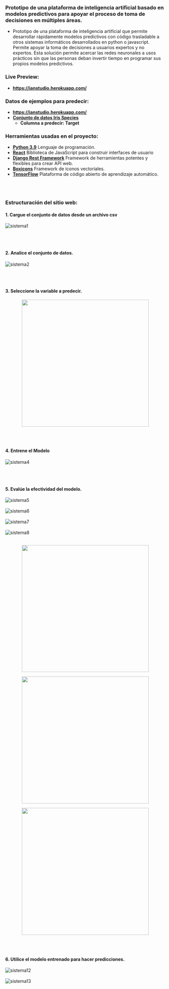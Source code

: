 ### Prototipo de una plataforma de inteligencia artificial basado en modelos predictivos para apoyar el proceso de toma de decisiones en múltiples áreas. 
- Prototipo de una plataforma de inteligencia artificial que permite desarrollar rápidamente modelos predictivos con código trasladable a otros sistemas informáticos desarrollados en python o javascript. Permite apoyar la toma de decisiones a usuarios expertos y no expertos. Esta solución permite acercar las redes neuronales a usos prácticos sin que las personas deban invertir tiempo en programar sus propios modelos predictivos.


### Live Preview:
- **https://ianstudio.herokuapp.com/**

### Datos de ejemplos para predecir:
- **https://ianstudio.herokuapp.com/**
- **[Conjunto de datos Iris Species](https://github.com/brayanberna/ianstudio/files/7917698/iris_flower.xlsx)**
  - **Columna a predecir: Target**

### Herramientas usadas en el proyecto:
- **[Python 3.9](https://www.python.org/)**  Lenguaje de programación.
- **[React](https://es.reactjs.org/)** Biblioteca de JavaScript para construir interfaces de usuario
- **[Django Rest Framework](https://www.django-rest-framework.org/)**  Framework de herramientas potentes y flexibles para crear API web.
- **[Boxicons](https://boxicons.com/)**  Framework de iconos vectoriales.
- **[TensorFlow](https://www.postgresql.org/)** Plataforma de código abierto de aprendizaje automático.

<br> <br>
### Estructuración del sitio web:
#### 1. Cargue el conjunto de datos desde un archivo csv
![sistema1](https://user-images.githubusercontent.com/61950433/149112539-418ea857-eb2e-4e24-965b-e26e5d6042de.PNG)

<br> <br>
#### 2. Analice el conjunto de datos.
![sistema2](https://user-images.githubusercontent.com/61950433/149112914-29d47b4d-27b3-484c-b1b9-bbd69a428053.PNG)

<br> <br>
#### 3. Seleccione la variable a predecir.

<p align="center">
  <img src="https://user-images.githubusercontent.com/61950433/149113105-fd627055-a953-4295-a2e7-724e7c750d9f.PNG" height="400px"/>
</p>

<br> <br>
#### 4. Entrene el Modelo
![sistema4](https://user-images.githubusercontent.com/61950433/149113402-67ad4ff0-7995-454d-9c65-b000a7030af0.PNG)

<br> <br>
#### 5. Evalúe la efectividad del modelo.
![sistema5](https://user-images.githubusercontent.com/61950433/149113635-9537cf5a-29d1-4a27-906b-f5b164a0b162.PNG) <br> <br>
![sistema6](https://user-images.githubusercontent.com/61950433/149113794-4500d513-88d4-4234-b1ac-e09ddadbd1cb.PNG) <br> <br>
![sistema7](https://user-images.githubusercontent.com/61950433/149113962-30b0a861-33be-4f80-a467-2a5ea4cce055.PNG) <br> <br>
![sistema8](https://user-images.githubusercontent.com/61950433/149114148-42cc4afd-5bb2-4dd1-bf24-4bc8bb34f683.PNG) <br> <br>

<p align="center">
  <img src="https://user-images.githubusercontent.com/61950433/149114304-a300c5c9-7fa2-46f2-83c5-db0e0fc9f066.PNG" height="400px"/>
</p>

<p align="center">
  <img src="https://user-images.githubusercontent.com/61950433/149114447-dc8e13e7-339a-4ea6-a9f8-56c43194a8c0.PNG" height="400px"/>
</p>

<p align="center">
  <img src="https://user-images.githubusercontent.com/61950433/149114591-ca9f0830-9ad1-4156-a4ef-c581bf72cf57.PNG" height="400px"/>
</p>

<br> <br>
#### 6. Utilice el modelo entrenado para hacer predicciones.
![sistema12](https://user-images.githubusercontent.com/61950433/149114733-947049d4-6676-4c2a-bedb-79ef71ee9b4a.PNG) <br> <br>
![sistema13](https://user-images.githubusercontent.com/61950433/149115335-933e3d29-04d7-4610-9123-03d4d772023f.PNG)
